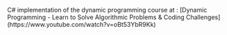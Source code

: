 ﻿<p>
    C# implementation of the dynamic programming course at : [Dynamic Programming - Learn to Solve Algorithmic Problems & Coding Challenges](https://www.youtube.com/watch?v=oBt53YbR9Kk)
</p>
